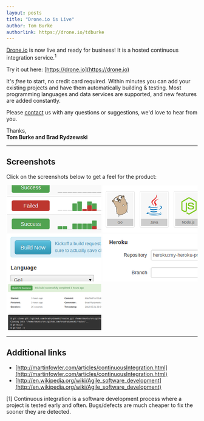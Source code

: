 ```yaml
---
layout: posts
title: "Drone.io is Live"
author: Tom Burke
authorlink: https://drone.io/tdburke
---
```


[Drone.io](https://drone.io) is now live and ready for business! It is a hosted continuous integration service.<sup>1</sup>

Try it out here: [https://drone.io](https://drone.io)

It's *free* to start, no credit card required. Within minutes you can add your existing projects and have them automatically building & testing. Most programming languages and data services are supported, and new features are added constantly.

Please [contact](http://docs.drone.io/contact.html) us with any questions or suggestions, we'd love to hear from you.

Thanks,<br/>
**Tom Burke and Brad Rydzewski**

---

## Screenshots

Click on the screenshots below to get a feel for the product:

<a class="gallery" rel="group1" href="img/screenshot_dashboard.png">![Project Dashboard](img/thumbnail_dashboard.png)</a>
<a class="gallery" rel="group1" href="img/screenshot_new-project.png">![Adding a new project](img/thumbnail_new-project.png)</a>
<a class="gallery" rel="group1" href="img/screenshot_build-script.png">![Configuring Builds](img/thumbnail_build-script.png)</a>
<a class="gallery" rel="group1" href="img/screenshot_deployments.png">![Configure Auto-Deploy](img/thumbnail_deployments.png)</a>
<a class="gallery" rel="group1" href="img/screenshot_build-detail.png">![Build Results](img/thumbnail_build-detail.png)</a>

---

## Additional links

* [http://martinfowler.com/articles/continuousIntegration.html](http://martinfowler.com/articles/continuousIntegration.html)
* [http://en.wikipedia.org/wiki/Agile_software_development](http://en.wikipedia.org/wiki/Agile_software_development)

[1] Continuous integration is a software development process where a project is tested early and often. Bugs/defects are much cheaper to fix the sooner they are detected.

